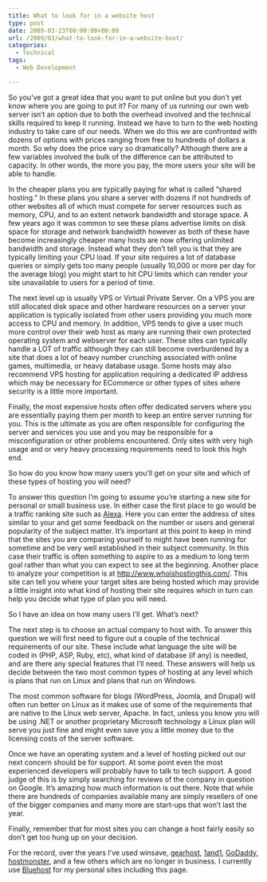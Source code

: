 ```yaml
---
title: What to look for in a website host
type: post
date: 2009-03-23T00:00:00+00:00
url: /2009/03/what-to-look-for-in-a-website-host/
categories:
  - Technical
tags:
  - Web Development

---
```

So you’ve got a great idea that you want to put online but you don’t yet know where you are going to put it? For many of us running our own web server isn’t an option due to both the overhead involved and the technical skills required to keep it running. Instead we have to turn to the web hosting industry to take care of our needs. When we do this we are confronted with dozens of options with prices ranging from free to hundreds of dollars a month. So why does the price vary so dramatically? Although there are a few variables involved the bulk of the difference can be attributed to capacity. In other words, the more you pay, the more users your site will be able to handle.

In the cheaper plans you are typically paying for what is called “shared hosting.” In these plans you share a server with dozens if not hundreds of other websites all of which must compete for server resources such as memory, CPU, and to an extent network bandwidth and storage space. A few years ago it was common to see these plans advertise limits on disk space for storage and network bandwidth however as both of these have become increasingly cheaper many hosts are now offering unlimited bandwidth and storage. Instead what they don’t tell you is that they are typically limiting your CPU load. If your site requires a lot of database queries or simply gets too many people (usually 10,000 or more per day for the average blog) you might start to hit CPU limits which can render your site unavailable to users for a period of time.

The next level up is usually VPS or Virtual Private Server. On a VPS you are still allocated disk space and other hardware resources on a server your application is typically isolated from other users providing you much more access to CPU and memory. In addition, VPS tends to give a user much more control over their web host as many are running their own protected operating system and webserver for each user. These sites can typically handle a LOT of traffic although they can still become overburdened by a site that does a lot of heavy number crunching associated with online games, multimedia, or heavy database usage. Some hosts may also recommend VPS hosting for application requiring a dedicated IP address which may be necessary for ECommerce or other types of sites where security is a little more important.

Finally, the most expensive hosts often offer dedicated servers where you are essentially paying them per month to keep an entire server running for you. This is the ultimate as you are often responsible for configuring the server and services you use and you may be responsible for a misconfiguration or other problems encountered. Only sites with very high usage and or very heavy processing requirements need to look this high end.

So how do you know how many users you’ll get on your site and which of these types of hosting you will need?

To answer this question I’m going to assume you’re starting a new site for personal or small business use. In either case the first place to go would be a traffic ranking site such as <a href="http://www.alexa.com" target="_blank" rel="noopener noreferrer">Alexa</a>. Here you can enter the address of sites similar to your and get some feedback on the number or users and general popularity of the subject matter.  It’s important at this point to keep in mind that the sites you are comparing yourself to might have been running for sometime and be very well established in their subject community. In this case their traffic is often something to aspire to as a medium to long term goal rather than what you can expect to see at the beginning. Another place to analyze your competition is at <a href="http://www.whoishostingthis.com/" target="_blank" rel="noopener noreferrer">http://www.whoishostingthis.com/</a>. This site can tell you where your target sites are being hosted which may provide a little insight into what kind of hosting their site requires which in turn can help you decide what type of plan you will need.

So I have an idea on how many users I’ll get. What’s next?

The next step is to choose an actual company to host with. To answer this question we will first need to figure out a couple of the technical requirements of our site. These include what language the site will be coded in (PHP, ASP, Ruby, etc), what kind of database (if any) is needed, and are there any special features that I’ll need. These answers will help us decide between the two most common types of hosting at any level which is plans that run on Linux and plans that run on Windows.

The most common software for blogs (WordPress, Joomla, and Drupal) will often run better on Linux as it makes use of some of the requirements that are native to the Linux web server, Apache. In fact, unless you know you will be using .NET or another proprietary Microsoft technology a Linux plan will serve you just fine and might even save you a little money due to the licensing costs of the server software.

Once we have an operating system and a level of hosting picked out our next concern should be for support. At some point even the most experienced developers will probably have to talk to tech support. A good judge of this is by simply searching for reviews of the company in question on Google. It’s amazing how much information is out there. Note that while there are hundreds of companies available many are simply resellers of one of the bigger companies and many more are start-ups that won’t last the year.

Finally, remember that for most sites you can change a host fairly easily so don’t get too hung up on your decision.

For the record, over the years I’ve used winsave, <a href="http://www.gearhost.com/" target="_blank" rel="noopener noreferrer">gearhost</a>, <a href="http://www.1and1.com" target="_blank" rel="noopener noreferrer">1and1</a>, <a href="http://www.godaddy.com" target="_blank" rel="noopener noreferrer">GoDaddy</a>, <a href="http://www.hostmonster.com" target="_blank" rel="noopener noreferrer">hostmonster</a>, and a few others which are no longer in business. I currently use <a href="http://www.bluehost.com" target="_blank" rel="noopener noreferrer">Bluehost</a> for my personal sites including this page.